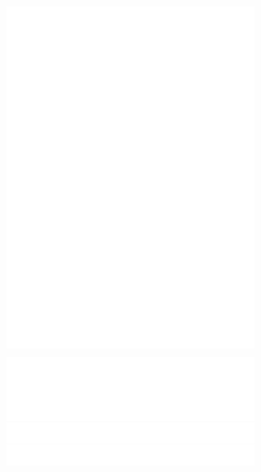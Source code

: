 ![Metrics](/github-metrics.svg)

![Languages](/metrics.plugin.languages.svg)
![Languages](/metrics.plugin.habits.facts.svg)
![Languages](/metrics.plugin.habits.charts.svg)
